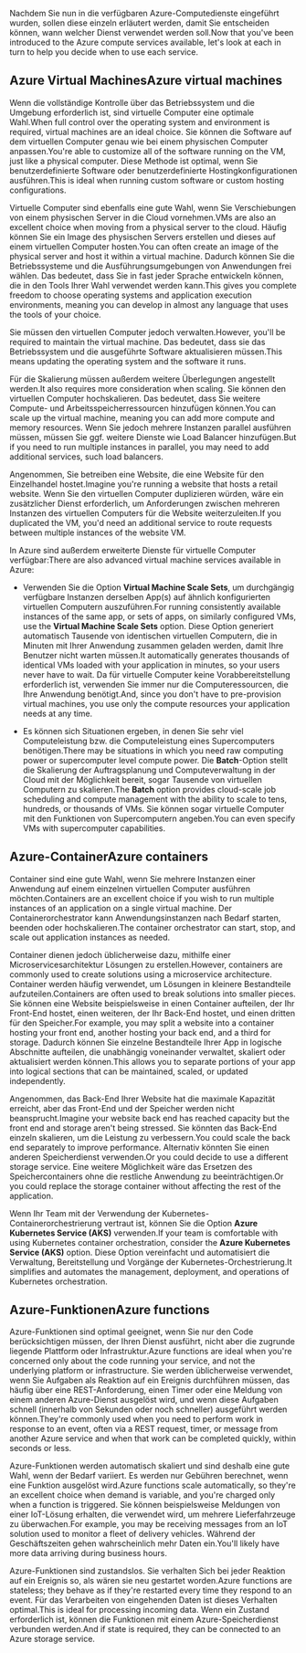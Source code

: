 <span data-ttu-id="03b7e-101">Nachdem Sie nun in die verfügbaren Azure-Computedienste eingeführt wurden, sollen diese einzeln erläutert werden, damit Sie entscheiden können, wann welcher Dienst verwendet werden soll.</span><span class="sxs-lookup"><span data-stu-id="03b7e-101">Now that you've been introduced to the Azure compute services available, let's look at each in turn to help you decide when to use each service.</span></span>

## <a name="azure-virtual-machines"></a><span data-ttu-id="03b7e-102">Azure Virtual Machines</span><span class="sxs-lookup"><span data-stu-id="03b7e-102">Azure virtual machines</span></span>

<span data-ttu-id="03b7e-103">Wenn die vollständige Kontrolle über das Betriebssystem und die Umgebung erforderlich ist, sind virtuelle Computer eine optimale Wahl.</span><span class="sxs-lookup"><span data-stu-id="03b7e-103">When full control over the operating system and environment is required, virtual machines are an ideal choice.</span></span> <span data-ttu-id="03b7e-104">Sie können die Software auf dem virtuellen Computer genau wie bei einem physischen Computer anpassen.</span><span class="sxs-lookup"><span data-stu-id="03b7e-104">You're able to customize all of the software running on the VM, just like a physical computer.</span></span> <span data-ttu-id="03b7e-105">Diese Methode ist optimal, wenn Sie benutzerdefinierte Software oder benutzerdefinierte Hostingkonfigurationen ausführen.</span><span class="sxs-lookup"><span data-stu-id="03b7e-105">This is ideal when running custom software or custom hosting configurations.</span></span>

<span data-ttu-id="03b7e-106">Virtuelle Computer sind ebenfalls eine gute Wahl, wenn Sie Verschiebungen von einem physischen Server in die Cloud vornehmen.</span><span class="sxs-lookup"><span data-stu-id="03b7e-106">VMs are also an excellent choice when moving from a physical server to the cloud.</span></span> <span data-ttu-id="03b7e-107">Häufig können Sie ein Image des physischen Servers erstellen und dieses auf einem virtuellen Computer hosten.</span><span class="sxs-lookup"><span data-stu-id="03b7e-107">You can often create an image of the physical server and host it within a virtual machine.</span></span> <span data-ttu-id="03b7e-108">Dadurch können Sie die Betriebssysteme und die Ausführungsumgebungen von Anwendungen frei wählen. Das bedeutet, dass Sie in fast jeder Sprache entwickeln können, die in den Tools Ihrer Wahl verwendet werden kann.</span><span class="sxs-lookup"><span data-stu-id="03b7e-108">This gives you complete freedom to choose operating systems and application execution environments, meaning you can develop in almost any language that uses the tools of your choice.</span></span>

<span data-ttu-id="03b7e-109">Sie müssen den virtuellen Computer jedoch verwalten.</span><span class="sxs-lookup"><span data-stu-id="03b7e-109">However, you'll be required to maintain the virtual machine.</span></span> <span data-ttu-id="03b7e-110">Das bedeutet, dass sie das Betriebssystem und die ausgeführte Software aktualisieren müssen.</span><span class="sxs-lookup"><span data-stu-id="03b7e-110">This means updating the operating system and the software it runs.</span></span> 

<span data-ttu-id="03b7e-111">Für die Skalierung müssen außerdem weitere Überlegungen angestellt werden.</span><span class="sxs-lookup"><span data-stu-id="03b7e-111">It also requires more consideration when scaling.</span></span> <span data-ttu-id="03b7e-112">Sie können den virtuellen Computer hochskalieren. Das bedeutet, dass Sie weitere Compute- und Arbeitsspeicherressourcen hinzufügen können.</span><span class="sxs-lookup"><span data-stu-id="03b7e-112">You can scale up the virtual machine, meaning you can add more compute and memory resources.</span></span> <span data-ttu-id="03b7e-113">Wenn Sie jedoch mehrere Instanzen parallel ausführen müssen, müssen Sie ggf. weitere Dienste wie Load Balancer hinzufügen.</span><span class="sxs-lookup"><span data-stu-id="03b7e-113">But if you need to run multiple instances in parallel, you may need to add additional services, such load balancers.</span></span>

<span data-ttu-id="03b7e-114">Angenommen, Sie betreiben eine Website, die eine Website für den Einzelhandel hostet.</span><span class="sxs-lookup"><span data-stu-id="03b7e-114">Imagine you're running a website that hosts a retail website.</span></span> <span data-ttu-id="03b7e-115">Wenn Sie den virtuellen Computer duplizieren würden, wäre ein zusätzlicher Dienst erforderlich, um Anforderungen zwischen mehreren Instanzen des virtuellen Computers für die Website weiterzuleiten.</span><span class="sxs-lookup"><span data-stu-id="03b7e-115">If you duplicated the VM, you'd need an additional service to route requests between multiple instances of the website VM.</span></span>

<span data-ttu-id="03b7e-116">In Azure sind außerdem erweiterte Dienste für virtuelle Computer verfügbar:</span><span class="sxs-lookup"><span data-stu-id="03b7e-116">There are also advanced virtual machine services available in Azure:</span></span>

* <span data-ttu-id="03b7e-117">Verwenden Sie die Option **Virtual Machine Scale Sets**, um durchgängig verfügbare Instanzen derselben App(s) auf ähnlich konfigurierten virtuellen Computern auszuführen.</span><span class="sxs-lookup"><span data-stu-id="03b7e-117">For running consistently available instances of the same app, or sets of apps, on similarly configured VMs, use the **Virtual Machine Scale Sets** option.</span></span> <span data-ttu-id="03b7e-118">Diese Option generiert automatisch Tausende von identischen virtuellen Computern, die in Minuten mit Ihrer Anwendung zusammen geladen werden, damit Ihre Benutzer nicht warten müssen.</span><span class="sxs-lookup"><span data-stu-id="03b7e-118">It automatically generates thousands of identical VMs loaded with your application in minutes, so your users never have to wait.</span></span> <span data-ttu-id="03b7e-119">Da für virtuelle Computer keine Vorabbereitstellung erforderlich ist, verwenden Sie immer nur die Computeressourcen, die Ihre Anwendung benötigt.</span><span class="sxs-lookup"><span data-stu-id="03b7e-119">And, since you don't have to pre-provision virtual machines, you use only the compute resources your application needs at any time.</span></span>

* <span data-ttu-id="03b7e-120">Es können sich Situationen ergeben, in denen Sie sehr viel Computeleistung bzw. die Computeleistung eines Supercomputers benötigen.</span><span class="sxs-lookup"><span data-stu-id="03b7e-120">There may be situations in which you need raw computing power or supercomputer level compute power.</span></span> <span data-ttu-id="03b7e-121">Die **Batch**-Option stellt die Skalierung der Auftragsplanung und Computeverwaltung in der Cloud mit der Möglichkeit bereit, sogar Tausende von virtuellen Computern zu skalieren.</span><span class="sxs-lookup"><span data-stu-id="03b7e-121">The **Batch** option provides cloud-scale job scheduling and compute management with the ability to scale to tens, hundreds, or thousands of VMs.</span></span> <span data-ttu-id="03b7e-122">Sie können sogar virtuelle Computer mit den Funktionen von Supercomputern angeben.</span><span class="sxs-lookup"><span data-stu-id="03b7e-122">You can even specify VMs with supercomputer capabilities.</span></span>

## <a name="azure-containers"></a><span data-ttu-id="03b7e-123">Azure-Container</span><span class="sxs-lookup"><span data-stu-id="03b7e-123">Azure containers</span></span>

<span data-ttu-id="03b7e-124">Container sind eine gute Wahl, wenn Sie mehrere Instanzen einer Anwendung auf einem einzelnen virtuellen Computer ausführen möchten.</span><span class="sxs-lookup"><span data-stu-id="03b7e-124">Containers are an excellent choice if you wish to run multiple instances of an application on a single virtual machine.</span></span> <span data-ttu-id="03b7e-125">Der Containerorchestrator kann Anwendungsinstanzen nach Bedarf starten, beenden oder hochskalieren.</span><span class="sxs-lookup"><span data-stu-id="03b7e-125">The container orchestrator can start, stop, and scale out application instances as needed.</span></span>

<span data-ttu-id="03b7e-126">Container dienen jedoch üblicherweise dazu, mithilfe einer Microservicesarchitektur Lösungen zu erstellen.</span><span class="sxs-lookup"><span data-stu-id="03b7e-126">However, containers are commonly used to create solutions using a microservice architecture.</span></span> <span data-ttu-id="03b7e-127">Container werden häufig verwendet, um Lösungen in kleinere Bestandteile aufzuteilen.</span><span class="sxs-lookup"><span data-stu-id="03b7e-127">Containers are often used to break solutions into smaller pieces.</span></span> <span data-ttu-id="03b7e-128">Sie können eine Website beispielsweise in einen Container aufteilen, der Ihr Front-End hostet, einen weiteren, der Ihr Back-End hostet, und einen dritten für den Speicher.</span><span class="sxs-lookup"><span data-stu-id="03b7e-128">For example, you may split a website into a container hosting your front end, another hosting your back end, and a third for storage.</span></span> <span data-ttu-id="03b7e-129">Dadurch können Sie einzelne Bestandteile Ihrer App in logische Abschnitte aufteilen, die unabhängig voneinander verwaltet, skaliert oder aktualisiert werden können.</span><span class="sxs-lookup"><span data-stu-id="03b7e-129">This allows you to separate portions of your app into logical sections that can be maintained, scaled, or updated independently.</span></span>

<span data-ttu-id="03b7e-130">Angenommen, das Back-End Ihrer Website hat die maximale Kapazität erreicht, aber das Front-End und der Speicher werden nicht beansprucht.</span><span class="sxs-lookup"><span data-stu-id="03b7e-130">Imagine your website back end has reached capacity but the front end and storage aren't being stressed.</span></span> <span data-ttu-id="03b7e-131">Sie könnten das Back-End einzeln skalieren, um die Leistung zu verbessern.</span><span class="sxs-lookup"><span data-stu-id="03b7e-131">You could scale the back end separately to improve performance.</span></span> <span data-ttu-id="03b7e-132">Alternativ könnten Sie einen anderen Speicherdienst verwenden.</span><span class="sxs-lookup"><span data-stu-id="03b7e-132">Or you could decide to use a different storage service.</span></span> <span data-ttu-id="03b7e-133">Eine weitere Möglichkeit wäre das Ersetzen des Speichercontainers ohne die restliche Anwendung zu beeinträchtigen.</span><span class="sxs-lookup"><span data-stu-id="03b7e-133">Or you could replace the storage container without affecting the rest of the application.</span></span>

 <span data-ttu-id="03b7e-134">Wenn Ihr Team mit der Verwendung der Kubernetes-Containerorchestrierung vertraut ist, können Sie die Option **Azure Kubernetes Service (AKS)** verwenden.</span><span class="sxs-lookup"><span data-stu-id="03b7e-134">If your team is comfortable with using Kubernetes container orchestration, consider the **Azure Kubernetes Service (AKS)** option.</span></span> <span data-ttu-id="03b7e-135">Diese Option vereinfacht und automatisiert die Verwaltung, Bereitstellung und Vorgänge der Kubernetes-Orchestrierung.</span><span class="sxs-lookup"><span data-stu-id="03b7e-135">It simplifies and automates the management, deployment, and operations of Kubernetes orchestration.</span></span>

## <a name="azure-functions"></a><span data-ttu-id="03b7e-136">Azure-Funktionen</span><span class="sxs-lookup"><span data-stu-id="03b7e-136">Azure functions</span></span>

<span data-ttu-id="03b7e-137">Azure-Funktionen sind optimal geeignet, wenn Sie nur den Code berücksichtigen müssen, der Ihren Dienst ausführt, nicht aber die zugrunde liegende Plattform oder Infrastruktur.</span><span class="sxs-lookup"><span data-stu-id="03b7e-137">Azure functions are ideal when you're concerned only about the code running your service, and not the underlying platform or infrastructure.</span></span> <span data-ttu-id="03b7e-138">Sie werden üblicherweise verwendet, wenn Sie Aufgaben als Reaktion auf ein Ereignis durchführen müssen, das häufig über eine REST-Anforderung, einen Timer oder eine Meldung von einem anderen Azure-Dienst ausgelöst wird, und wenn diese Aufgaben schnell (innerhalb von Sekunden oder noch schneller) ausgeführt werden können.</span><span class="sxs-lookup"><span data-stu-id="03b7e-138">They're commonly used when you need to perform work in response to an event, often via a REST request, timer, or message from another Azure service and when that work can be completed quickly, within seconds or less.</span></span>

<span data-ttu-id="03b7e-139">Azure-Funktionen werden automatisch skaliert und sind deshalb eine gute Wahl, wenn der Bedarf variiert. Es werden nur Gebühren berechnet, wenn eine Funktion ausgelöst wird.</span><span class="sxs-lookup"><span data-stu-id="03b7e-139">Azure functions scale automatically, so they're an excellent choice when demand is variable, and you're charged only when a function is triggered.</span></span> <span data-ttu-id="03b7e-140">Sie können beispielsweise Meldungen von einer IoT-Lösung erhalten, die verwendet wird, um mehrere Lieferfahrzeuge zu überwachen.</span><span class="sxs-lookup"><span data-stu-id="03b7e-140">For example, you may be receiving messages from an IoT solution used to monitor a fleet of delivery vehicles.</span></span> <span data-ttu-id="03b7e-141">Während der Geschäftszeiten gehen wahrscheinlich mehr Daten ein.</span><span class="sxs-lookup"><span data-stu-id="03b7e-141">You'll likely have more data arriving during business hours.</span></span>

<span data-ttu-id="03b7e-142">Azure-Funktionen sind zustandslos. Sie verhalten Sich bei jeder Reaktion auf ein Ereignis so, als wären sie neu gestartet worden.</span><span class="sxs-lookup"><span data-stu-id="03b7e-142">Azure functions are stateless; they behave as if they're restarted every time they respond to an event.</span></span> <span data-ttu-id="03b7e-143">Für das Verarbeiten von eingehenden Daten ist dieses Verhalten optimal.</span><span class="sxs-lookup"><span data-stu-id="03b7e-143">This is ideal for processing incoming data.</span></span> <span data-ttu-id="03b7e-144">Wenn ein Zustand erforderlich ist, können die Funktionen mit einem Azure-Speicherdienst verbunden werden.</span><span class="sxs-lookup"><span data-stu-id="03b7e-144">And if state is required, they can be connected to an Azure storage service.</span></span>
